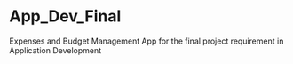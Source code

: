 # App_Dev_Final
Expenses and Budget Management App for the final project requirement in Application Development
